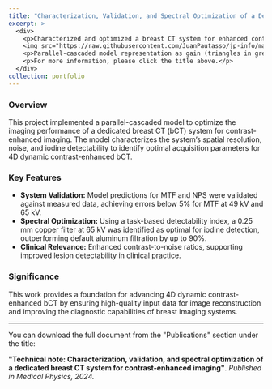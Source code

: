 ```yaml
---
title: "Characterization, Validation, and Spectral Optimization of a Dedicated Breast CT System"
excerpt: >
  <div>
    <p>Characterized and optimized a breast CT system for enhanced contrast imaging, achieving improved detectability and validated performance for clinical applications. Using a task-based detectability index, a 0.25 mm copper filter at 65 kV was identified as optimal for iodine detection, outperforming default aluminum filtration by up to 90%.</p>
    <img src="https://raw.githubusercontent.com/JuanPautasso/jp-info/master/images/image_pcm.png" alt="PCM image" style="max-width: 100%; height: auto;" />
    <p>Parallel-cascaded model representation as gain (triangles in green) and spreading (squares in red) stages.</p>
    <p>For more information, please click the title above.</p>
  </div>
collection: portfolio
---
```


### Overview
This project implemented a parallel-cascaded model to optimize the imaging performance of a dedicated breast CT (bCT) system for contrast-enhanced imaging. The model characterizes the system’s spatial resolution, noise, and iodine detectability to identify optimal acquisition parameters for 4D dynamic contrast-enhanced bCT.

### Key Features
- **System Validation:** Model predictions for MTF and NPS were validated against measured data, achieving errors below 5% for MTF at 49 kV and 65 kV.
- **Spectral Optimization:** Using a task-based detectability index, a 0.25 mm copper filter at 65 kV was identified as optimal for iodine detection, outperforming default aluminum filtration by up to 90%.
- **Clinical Relevance:** Enhanced contrast-to-noise ratios, supporting improved lesion detectability in clinical practice.

### Significance
This work provides a foundation for advancing 4D dynamic contrast-enhanced bCT by ensuring high-quality input data for image reconstruction and improving the diagnostic capabilities of breast imaging systems.

---

<p>You can download the full document from the "Publications" section under the title:</p>
<p><strong>"Technical note: Characterization, validation, and spectral optimization of a dedicated breast CT system for contrast-enhanced imaging"</strong>. <em>Published in Medical Physics, 2024.</em></p>
